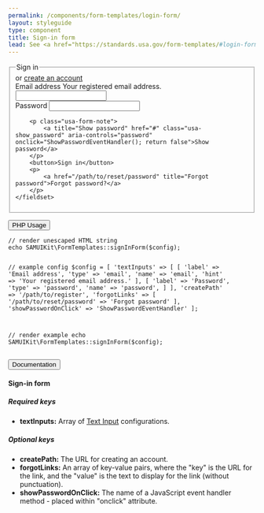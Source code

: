 ```yaml
---
permalink: /components/form-templates/login-form/
layout: styleguide
type: component
title: Sign-in form
lead: See <a href="https://standards.usa.gov/form-templates/#login-form">US Web Design Standards</a> for design and accessibility description.
---
```


<div class="preview">

  <form class="usa-form-large">
	<fieldset>
		<legend class="usa-drop_text">Sign in</legend>
		<span>or <a href="/path/to/register">create an account</a></span>
		<div>
			<label for="email">Email address</label>
			<span class="usa-form-hint">Your registered email address.</span>
			<input id="email" name="email" type="email">
		</div>
		<div>
			<label for="password">Password</label>
			<input id="password" name="password" type="password">
		</div>

		<p class="usa-form-note">
			<a title="Show password" href="#" class="usa-show_password" aria-controls="password" onclick="ShowPasswordEventHandler(); return false">Show password</a>
		</p>
		<button>Sign in</button>
		<p>
			<a href="/path/to/reset/password" title="Forgot password">Forgot password?</a>
		</p>
	</fieldset>
  </form>

</div>

<div class="usa-accordion-bordered usa-accordion-docs">
  <button class="usa-button-unstyled usa-accordion-button"
      aria-expanded="false" aria-controls="collapsible-0">
    PHP Usage
  </button>
  <div id="collapsible-0" aria-hidden="true" class="usa-accordion-content">
<pre><code>// render unescaped HTML string
echo SAMUIKit\FormTemplates::signInForm($config);

// example config
$config = [
    'textInputs' => [
        [
            'label' => 'Email address',
            'type' => 'email',
            'name' => 'email',
            'hint' => 'Your registered email address.'
        ],
        [
            'label' => 'Password',
            'type' => 'password',
            'name' => 'password',
        ]
    ],
    'createPath' => '/path/to/register',
    'forgotLinks' => [
        '/path/to/reset/password' => 'Forgot password'
    ],
    'showPasswordOnClick' => 'ShowPasswordEventHandler'	
];

// render example
echo SAMUIKit\FormTemplates::signInForm($config);</code></pre>
  </div>
</div>

<div class="usa-accordion-bordered">
  <button class="usa-button-unstyled usa-accordion-button"
      aria-expanded="true" aria-controls="collapsible-0">
    Documentation
  </button>
  <div id="collapsible-0" aria-hidden="false" class="usa-accordion-content">
  	<h4 class="usa-heading">Sign-in form</h4>
  	<h5>Required keys</h5>
  	<ul>
  		<li><strong>textInputs:</strong> Array of <a href="{{ site.baseurl }}/form-controls/text-input">Text Input</a> configurations.</li>
	</ul>
  	<h5>Optional keys</h5>
  	<ul>
  		<li><strong>createPath:</strong> The URL for creating an account.</li>
  		<li><strong>forgotLinks:</strong> An array of key-value pairs, where the "key" is the URL for the link, and the "value" is the text to display for the link (without punctuation).</li>
  		<li><strong>showPasswordOnClick:</strong> The name of a JavaScript event handler method - placed within "onclick" attribute.</li>
	</ul>
  </div>
</div>
	

